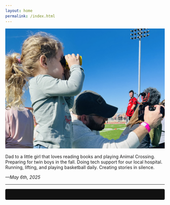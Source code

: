 ```yaml
---
layout: home
permalink: /index.html
---
```


![Now](assets/now.jpg)

Dad to a little girl that loves reading books and playing Animal Crossing. Preparing for twin boys in the fall. Doing tech support for our local hospital. Running, lifting, and playing basketball daily. Creating stories in silence. 

*—May 6th, 2025*

----

<style>
  #news-ticker {
    overflow: hidden;
    white-space: nowrap;
    box-sizing: border-box;
    background: #111; /* dark background like ESPN ticker */
    color: #eee;
    padding: 8px 16px;
    font-family: Arial, sans-serif;
    font-weight: bold;
    font-size: 16px;
    border-radius: 4px;
  }

  #news-ticker a {
    color: #f00; /* ESPN red accent */
    text-decoration: none;
    margin-right: 50px;
    display: inline-block;
  }

  #news-ticker a:hover {
    text-decoration: underline;
  }

  /* Animation keyframes */
  @keyframes ticker-scroll {
    0% {
      transform: translateX(100%);
    }
    100% {
      transform: translateX(-100%);
    }
  }

  #news-ticker .ticker-content {
    display: inline-block;
    padding-left: 100%;
    animation: ticker-scroll linear infinite;
    animation-duration: 30s; /* adjust speed here */
  }
</style>

<div id="news-ticker">
  <div class="ticker-content">Loading news…</div>
</div>

<script>
fetch("/assets/reeder.json")
  .then(res => res.json())
  .then(data => {
    const tickerContent = document.querySelector("#news-ticker .ticker-content");
    tickerContent.innerHTML = "";

    const items = (data.items || []).slice(0, 10);

    items.forEach(item => {
      const a = document.createElement("a");
      a.href = item.url || "#";
      a.textContent = item.title || "Untitled";
      a.target = "_blank";
      a.rel = "noopener noreferrer";
      tickerContent.appendChild(a);
    });

    // Duplicate the items to create a seamless loop effect
    const clone = tickerContent.cloneNode(true);
    tickerContent.parentNode.appendChild(clone);

    // Calculate animation duration based on text width (optional, for smoother speed)
    const container = document.getElementById("news-ticker");
    const contentWidth = tickerContent.offsetWidth;
    const containerWidth = container.offsetWidth;
    const duration = (contentWidth + containerWidth) / 100; // 100px per second speed
    tickerContent.style.animationDuration = duration + "s";
    clone.style.animationDuration = duration + "s";
  })
  .catch(err => {
    const tickerContent = document.querySelector("#news-ticker .ticker-content");
    tickerContent.textContent = `Could not load news: ${err.message}`;
    console.error(err);
  });
</script>
